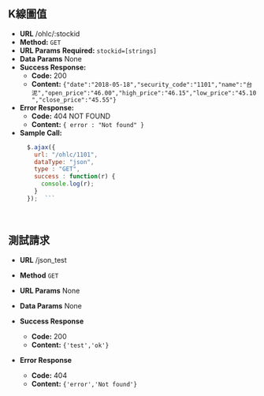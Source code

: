 **K線圖值**
----

* **URL**
	/ohlc/:stockid
* **Method:**
	`GET`
* **URL Params**
	**Required:**
	`stockid=[strings]`
* **Data Params**
	None
* **Success Response:**
	* **Code:** 200 <br />
	* **Content:** `{"date":"2018-05-18","security_code":"1101","name":"台       泥","open_price":"46.00","high_price":"46.15","low_price":"45.10","close_price":"45.55"}`
* **Error Response:**
	* **Code:** 404 NOT FOUND <br />
	* **Content:** `{ error : "Not found" }`
* **Sample Call:**
  ```javascript
    $.ajax({
      url: "/ohlc/1101",
      dataType: "json",
      type : "GET",
      success : function(r) {
        console.log(r);
      }
    });  ```
<br />

**測試請求**
----

* **URL**
	/json_test
* **Method**
	`GET`
* **URL Params**
	None
* **Data Params**
	None
* **Success Response**
	* **Code:** 200 <br/>
	* **Content:** `{'test','ok'}`

* **Error Response**
	* **Code:** 404 <br/>
	* **Content:** `{'error','Not found'}`
